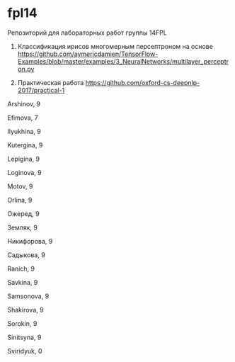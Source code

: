 # fpl14
Репозиторий для лабораторных работ группы 14FPL

1. Классификация ирисов многомерным персептроном на основе https://github.com/aymericdamien/TensorFlow-Examples/blob/master/examples/3_NeuralNetworks/multilayer_perceptron.py

2. Практическая работа https://github.com/oxford-cs-deepnlp-2017/practical-1


Arshinov, 9

Efimova, 7

Ilyukhina, 9

Kutergina, 9

Lepigina, 9

Loginova, 9

Motov, 9

Orlina, 9

Ожеред, 9

Земляк, 9

Никифорова, 9

Садыкова, 9

Ranich, 9

Savkina, 9

Samsonova, 9

Shakirova, 9

Sorokin, 9

Sinitsyna, 9

Sviridyuk, 0
